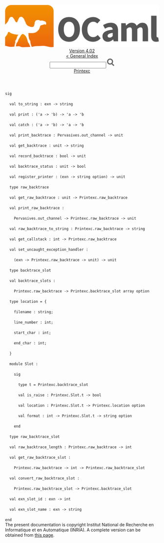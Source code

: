 <!-- ((! set title API !)) ((! set documentation !)) ((! set api !)) ((! set nobreadcrumb !)) -->
<div class="api"><header><nav class="toc brand"><a class="brand" href="https://ocaml.org/"><img src="colour-logo-gray.svg" class="svg" alt="OCaml"></a></nav><nav class="toc"><div class="toc_version"><a href="/docs" id="version-select">Version 4.02</a></div><a href="index.html">&lt; General Index</a><div class="api_search"><input type="text" name="apisearch" id="api_search" oninput="mySearch(false);" onkeypress="this.oninput();" onclick="this.oninput();" onpaste="this.oninput();">
<img src="search_icon.svg" alt="Search" class="svg" onclick="mySearch(false)"></div>
<div id="search_results"></div><div class="toc_title"><a href="Printexc.html">Printexc</a></div><ul></ul></nav></header>
<code class="code"><span class="keyword">sig</span><br>
&nbsp;&nbsp;<span class="keyword">val</span>&nbsp;to_string&nbsp;:&nbsp;exn&nbsp;<span class="keywordsign">-&gt;</span>&nbsp;string<br>
&nbsp;&nbsp;<span class="keyword">val</span>&nbsp;print&nbsp;:&nbsp;(<span class="keywordsign">'</span>a&nbsp;<span class="keywordsign">-&gt;</span>&nbsp;<span class="keywordsign">'</span>b)&nbsp;<span class="keywordsign">-&gt;</span>&nbsp;<span class="keywordsign">'</span>a&nbsp;<span class="keywordsign">-&gt;</span>&nbsp;<span class="keywordsign">'</span>b<br>
&nbsp;&nbsp;<span class="keyword">val</span>&nbsp;catch&nbsp;:&nbsp;(<span class="keywordsign">'</span>a&nbsp;<span class="keywordsign">-&gt;</span>&nbsp;<span class="keywordsign">'</span>b)&nbsp;<span class="keywordsign">-&gt;</span>&nbsp;<span class="keywordsign">'</span>a&nbsp;<span class="keywordsign">-&gt;</span>&nbsp;<span class="keywordsign">'</span>b<br>
&nbsp;&nbsp;<span class="keyword">val</span>&nbsp;print_backtrace&nbsp;:&nbsp;<span class="constructor">Pervasives</span>.out_channel&nbsp;<span class="keywordsign">-&gt;</span>&nbsp;unit<br>
&nbsp;&nbsp;<span class="keyword">val</span>&nbsp;get_backtrace&nbsp;:&nbsp;unit&nbsp;<span class="keywordsign">-&gt;</span>&nbsp;string<br>
&nbsp;&nbsp;<span class="keyword">val</span>&nbsp;record_backtrace&nbsp;:&nbsp;bool&nbsp;<span class="keywordsign">-&gt;</span>&nbsp;unit<br>
&nbsp;&nbsp;<span class="keyword">val</span>&nbsp;backtrace_status&nbsp;:&nbsp;unit&nbsp;<span class="keywordsign">-&gt;</span>&nbsp;bool<br>
&nbsp;&nbsp;<span class="keyword">val</span>&nbsp;register_printer&nbsp;:&nbsp;(exn&nbsp;<span class="keywordsign">-&gt;</span>&nbsp;string&nbsp;option)&nbsp;<span class="keywordsign">-&gt;</span>&nbsp;unit<br>
&nbsp;&nbsp;<span class="keyword">type</span>&nbsp;raw_backtrace<br>
&nbsp;&nbsp;<span class="keyword">val</span>&nbsp;get_raw_backtrace&nbsp;:&nbsp;unit&nbsp;<span class="keywordsign">-&gt;</span>&nbsp;<span class="constructor">Printexc</span>.raw_backtrace<br>
&nbsp;&nbsp;<span class="keyword">val</span>&nbsp;print_raw_backtrace&nbsp;:<br>
&nbsp;&nbsp;&nbsp;&nbsp;<span class="constructor">Pervasives</span>.out_channel&nbsp;<span class="keywordsign">-&gt;</span>&nbsp;<span class="constructor">Printexc</span>.raw_backtrace&nbsp;<span class="keywordsign">-&gt;</span>&nbsp;unit<br>
&nbsp;&nbsp;<span class="keyword">val</span>&nbsp;raw_backtrace_to_string&nbsp;:&nbsp;<span class="constructor">Printexc</span>.raw_backtrace&nbsp;<span class="keywordsign">-&gt;</span>&nbsp;string<br>
&nbsp;&nbsp;<span class="keyword">val</span>&nbsp;get_callstack&nbsp;:&nbsp;int&nbsp;<span class="keywordsign">-&gt;</span>&nbsp;<span class="constructor">Printexc</span>.raw_backtrace<br>
&nbsp;&nbsp;<span class="keyword">val</span>&nbsp;set_uncaught_exception_handler&nbsp;:<br>
&nbsp;&nbsp;&nbsp;&nbsp;(exn&nbsp;<span class="keywordsign">-&gt;</span>&nbsp;<span class="constructor">Printexc</span>.raw_backtrace&nbsp;<span class="keywordsign">-&gt;</span>&nbsp;unit)&nbsp;<span class="keywordsign">-&gt;</span>&nbsp;unit<br>
&nbsp;&nbsp;<span class="keyword">type</span>&nbsp;backtrace_slot<br>
&nbsp;&nbsp;<span class="keyword">val</span>&nbsp;backtrace_slots&nbsp;:<br>
&nbsp;&nbsp;&nbsp;&nbsp;<span class="constructor">Printexc</span>.raw_backtrace&nbsp;<span class="keywordsign">-&gt;</span>&nbsp;<span class="constructor">Printexc</span>.backtrace_slot&nbsp;array&nbsp;option<br>
&nbsp;&nbsp;<span class="keyword">type</span>&nbsp;location&nbsp;=&nbsp;{<br>
&nbsp;&nbsp;&nbsp;&nbsp;filename&nbsp;:&nbsp;string;<br>
&nbsp;&nbsp;&nbsp;&nbsp;line_number&nbsp;:&nbsp;int;<br>
&nbsp;&nbsp;&nbsp;&nbsp;start_char&nbsp;:&nbsp;int;<br>
&nbsp;&nbsp;&nbsp;&nbsp;end_char&nbsp;:&nbsp;int;<br>
&nbsp;&nbsp;}<br>
&nbsp;&nbsp;<span class="keyword">module</span>&nbsp;<span class="constructor">Slot</span>&nbsp;:<br>
&nbsp;&nbsp;&nbsp;&nbsp;<span class="keyword">sig</span><br>
&nbsp;&nbsp;&nbsp;&nbsp;&nbsp;&nbsp;<span class="keyword">type</span>&nbsp;t&nbsp;=&nbsp;<span class="constructor">Printexc</span>.backtrace_slot<br>
&nbsp;&nbsp;&nbsp;&nbsp;&nbsp;&nbsp;<span class="keyword">val</span>&nbsp;is_raise&nbsp;:&nbsp;<span class="constructor">Printexc</span>.<span class="constructor">Slot</span>.t&nbsp;<span class="keywordsign">-&gt;</span>&nbsp;bool<br>
&nbsp;&nbsp;&nbsp;&nbsp;&nbsp;&nbsp;<span class="keyword">val</span>&nbsp;location&nbsp;:&nbsp;<span class="constructor">Printexc</span>.<span class="constructor">Slot</span>.t&nbsp;<span class="keywordsign">-&gt;</span>&nbsp;<span class="constructor">Printexc</span>.location&nbsp;option<br>
&nbsp;&nbsp;&nbsp;&nbsp;&nbsp;&nbsp;<span class="keyword">val</span>&nbsp;format&nbsp;:&nbsp;int&nbsp;<span class="keywordsign">-&gt;</span>&nbsp;<span class="constructor">Printexc</span>.<span class="constructor">Slot</span>.t&nbsp;<span class="keywordsign">-&gt;</span>&nbsp;string&nbsp;option<br>
&nbsp;&nbsp;&nbsp;&nbsp;<span class="keyword">end</span><br>
&nbsp;&nbsp;<span class="keyword">type</span>&nbsp;raw_backtrace_slot<br>
&nbsp;&nbsp;<span class="keyword">val</span>&nbsp;raw_backtrace_length&nbsp;:&nbsp;<span class="constructor">Printexc</span>.raw_backtrace&nbsp;<span class="keywordsign">-&gt;</span>&nbsp;int<br>
&nbsp;&nbsp;<span class="keyword">val</span>&nbsp;get_raw_backtrace_slot&nbsp;:<br>
&nbsp;&nbsp;&nbsp;&nbsp;<span class="constructor">Printexc</span>.raw_backtrace&nbsp;<span class="keywordsign">-&gt;</span>&nbsp;int&nbsp;<span class="keywordsign">-&gt;</span>&nbsp;<span class="constructor">Printexc</span>.raw_backtrace_slot<br>
&nbsp;&nbsp;<span class="keyword">val</span>&nbsp;convert_raw_backtrace_slot&nbsp;:<br>
&nbsp;&nbsp;&nbsp;&nbsp;<span class="constructor">Printexc</span>.raw_backtrace_slot&nbsp;<span class="keywordsign">-&gt;</span>&nbsp;<span class="constructor">Printexc</span>.backtrace_slot<br>
&nbsp;&nbsp;<span class="keyword">val</span>&nbsp;exn_slot_id&nbsp;:&nbsp;exn&nbsp;<span class="keywordsign">-&gt;</span>&nbsp;int<br>
&nbsp;&nbsp;<span class="keyword">val</span>&nbsp;exn_slot_name&nbsp;:&nbsp;exn&nbsp;<span class="keywordsign">-&gt;</span>&nbsp;string<br>
<span class="keyword">end</span></code><div class="copyright">The present documentation is copyright Institut National de Recherche en Informatique et en Automatique (INRIA). A complete version can be obtained from <a href="http://caml.inria.fr/pub/docs/manual-ocaml/">this page</a>.</div></div>